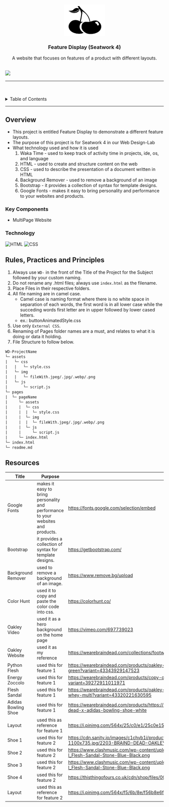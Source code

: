 <a name="readme-top">

<br/>

<br />
<div align="center">
  <a href="https://github.com/soleilshane/">
  <!-- TODO: If you want to add logo or banner you can add it here -->
    <img src="./assets/img/cherry-logo.png" alt="scherry-logo" width="130" height="100">
  </a>
<!-- TODO: Change Title to the name of the title of your Project -->
  <h3 align="center">Feature Display (Seatwork 4)</h3>
</div>
<!-- TODO: Make a short description -->
<div align="center">
  A website that focuses on features of a product with different layouts.
</div>

<br />

<!-- TODO: Change the zyx-0314 into your github username  -->
<!-- TODO: Change the WD-Template-Project into the same name of your folder -->
![](https://visit-counter.vercel.app/counter.png?page=soleilshine/WD-Seatwork-4-TC04)

---

<br />
<br />

<!-- TODO: If you want to add more layers for your readme -->
<details>
  <summary>Table of Contents</summary>
  <ol>
    <li>
      <a href="#overview">Overview</a>
      <ol>
        <li>
          <a href="#key-components">Key Components</a>
        </li>
        <li>
          <a href="#technology">Technology</a>
        </li>
      </ol>
    </li>
    <li>
      <a href="#rule,-practices-and-principles">Rules, Practices and Principles</a>
    </li>
    <li>
      <a href="#resources">Resources</a>
    </li>
  </ol>
</details>

---

## Overview

<!-- TODO: To be changed -->
<!-- The following are just sample -->
- This project is entitled Feature Display to demonstrate a different feature layouts.
- The purpose of this project is for Seatwork 4 in our Web Design-Lab
- What technology used and how it is used
   1. Waka Time - used to keep track of activity time in projects, ide, os, and language
  2. HTML - used to create and structure content on the web
  3. CSS - used to describe the presentation of a document written in HTML
  4. Background Remover - used to remove a background of an image
  5. Bootstrap - it provides a collection of syntax for template designs.
  6. Google Fonts - makes it easy to bring personality and performance to your websites and products.

### Key Components
<!-- TODO: List of Key Components -->
<!-- The following are just sample -->
- MultiPage Website

### Technology
<!-- TODO: List of Technology Used -->
![HTML](https://img.shields.io/badge/HTML-E34F26?style=for-the-badge&logo=html5&logoColor=white)
![CSS](https://img.shields.io/badge/CSS-1572B6?style=for-the-badge&logo=css3&logoColor=white)

## Rules, Practices and Principles
1. Always use `WD-` in the front of the Title of the Project for the Subject followed by your custom naming.
2. Do not rename any .html files; always use `index.html` as the filename.
3. Place Files in their respective folders.
4. All file naming are in camel case.
   - Camel case is naming format where there is no white space in separation of each words, the first word is in all lower case while the succeding words first letter are in upper followed by lower cased letters.
   - ex.: buttonAnimatedStyle.css
5. Use only `External CSS`.
6. Renaming of Pages folder names are a must, and relates to what it is doing or data it holding.
7. File Structure to follow below.

```
WD-ProjectName
└─ assets
|   └─ css
|   |   └─ style.css
|   └─ img
|   |   └─ fileWith.jpeg/.jpg/.webp/.png
|   └─ js
|       └─ script.js
└─ pages
|  └─ pageName
|     └─ assets
|     |  └─ css
|     |  |  └─ style.css
|     |  └─ img
|     |  |  └─ fileWith.jpeg/.jpg/.webp/.png
|     |  └─ js
|     |     └─ script.js
|     └─ index.html
└─ index.html
└─ readme.md
```

## Resources

<!-- TODO: Add References -->
| Title | Purpose | Link |
|-|-|-|
| Google Fonts | makes it easy to bring personality and performance to your websites and products. | https://fonts.google.com/selection/embed |
| Bootstrap | it provides a collection of syntax for template designs. | https://getbootstrap.com/ |
| Background Remover | used to remove a background of an image. | https://www.remove.bg/upload|
| Color Hunt | used it to copy and paste the color code into css. | https://colorhunt.co/|
| Oakley Video | used it as a hero background on the home page | https://vimeo.com/697739023|
| Oakley Website | used it as my reference | https://wearebraindead.com/collections/footwear?pagination=3&pid=7940441145475|
| Python Flesh | used this for feature 1 | https://wearebraindead.com/products/oakley-factory-team-x-brain-dead-python-flesh-dusky-green?variant=43343929147523|
| Energy Zoccolo | used this for feature 1 | https://wearebraindead.com/products/copy-of-energy-absorber-zoccolo-checkered?variant=39272911011971|
| Flesh Sandal | used this for feature 1 | https://wearebraindead.com/products/oakley-factory-team-x-brain-dead-suede-flesh-sandal-whey-multi?variant=43320221630595|
| Adidas Bowling Shoe | used this for feature 1 | https://wearebraindead.com/products/https://wearebraindead.com/collections/footwear/products/brain-dead-x-adidas-bowling-shoe-white|
| Layout | used this as reference for feature 1 | https://i.pinimg.com/564x/25/c0/e1/25c0e15df27daca6baf15504baafc0d8.jpg|
| Shoe 1 | used this for feature 2 | https://cdn.sanity.io/images/c1chvb1i/production/1b5efa2b90ba0fb58f7d380fb78a7294fcfc6697-1100x735.jpg/2203-BRAIND-DEAD-OAKLEY-LOOKBOOK0425-v2-ALEX-CASCALLANA-WEB-2.jpg|
| Shoe 2 | used this for feature 2 | https://www.clashmusic.com/wp-content/uploads/2024/04/Oakley-Factory-Team-SS24-Drop-I_Flesh-Sandal-Stone-Blue-Black.png|
| Shoe 3 | used this for feature 2 | https://www.clashmusic.com/wp-content/uploads/2024/04/Oakley-Factory-Team-SS24-Drop-I_Flesh-Sandal-Stone-Blue-Black.png|
| Shoe 4 | used this for feature 2 | https://thisthingofours.co.uk/cdn/shop/files/0O9A9168.jpg?v=1712773635|
| Layout | used this as reference for feature 2 | https://i.pinimg.com/564x/f5/6b/8e/f56b8e6fe1a9535d26b990b912bbc26e.jpg|






